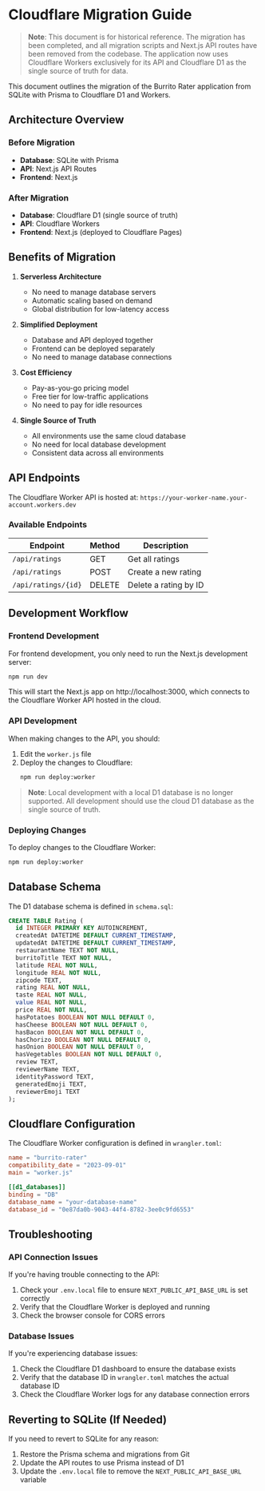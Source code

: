 # Cloudflare Migration Guide

> **Note**: This document is for historical reference. The migration has been completed, and all migration scripts and Next.js API routes have been removed from the codebase. The application now uses Cloudflare Workers exclusively for its API and Cloudflare D1 as the single source of truth for data.

This document outlines the migration of the Burrito Rater application from SQLite with Prisma to Cloudflare D1 and Workers.

## Architecture Overview

### Before Migration
- **Database**: SQLite with Prisma
- **API**: Next.js API Routes
- **Frontend**: Next.js

### After Migration
- **Database**: Cloudflare D1 (single source of truth)
- **API**: Cloudflare Workers
- **Frontend**: Next.js (deployed to Cloudflare Pages)

## Benefits of Migration

1. **Serverless Architecture**
   - No need to manage database servers
   - Automatic scaling based on demand
   - Global distribution for low-latency access

2. **Simplified Deployment**
   - Database and API deployed together
   - Frontend can be deployed separately
   - No need to manage database connections

3. **Cost Efficiency**
   - Pay-as-you-go pricing model
   - Free tier for low-traffic applications
   - No need to pay for idle resources

4. **Single Source of Truth**
   - All environments use the same cloud database
   - No need for local database development
   - Consistent data across all environments

## API Endpoints

The Cloudflare Worker API is hosted at: `https://your-worker-name.your-account.workers.dev`

### Available Endpoints

| Endpoint | Method | Description |
|----------|--------|-------------|
| `/api/ratings` | GET | Get all ratings |
| `/api/ratings` | POST | Create a new rating |
| `/api/ratings/{id}` | DELETE | Delete a rating by ID |

## Development Workflow

### Frontend Development

For frontend development, you only need to run the Next.js development server:

```bash
npm run dev
```

This will start the Next.js app on http://localhost:3000, which connects to the Cloudflare Worker API hosted in the cloud.

### API Development

When making changes to the API, you should:

1. Edit the `worker.js` file
2. Deploy the changes to Cloudflare:
   ```bash
   npm run deploy:worker
   ```

> **Note**: Local development with a local D1 database is no longer supported. All development should use the cloud D1 database as the single source of truth.

### Deploying Changes

To deploy changes to the Cloudflare Worker:

```bash
npm run deploy:worker
```

## Database Schema

The D1 database schema is defined in `schema.sql`:

```sql
CREATE TABLE Rating (
  id INTEGER PRIMARY KEY AUTOINCREMENT,
  createdAt DATETIME DEFAULT CURRENT_TIMESTAMP,
  updatedAt DATETIME DEFAULT CURRENT_TIMESTAMP,
  restaurantName TEXT NOT NULL,
  burritoTitle TEXT NOT NULL,
  latitude REAL NOT NULL,
  longitude REAL NOT NULL,
  zipcode TEXT,
  rating REAL NOT NULL,
  taste REAL NOT NULL,
  value REAL NOT NULL,
  price REAL NOT NULL,
  hasPotatoes BOOLEAN NOT NULL DEFAULT 0,
  hasCheese BOOLEAN NOT NULL DEFAULT 0,
  hasBacon BOOLEAN NOT NULL DEFAULT 0,
  hasChorizo BOOLEAN NOT NULL DEFAULT 0,
  hasOnion BOOLEAN NOT NULL DEFAULT 0,
  hasVegetables BOOLEAN NOT NULL DEFAULT 0,
  review TEXT,
  reviewerName TEXT,
  identityPassword TEXT,
  generatedEmoji TEXT,
  reviewerEmoji TEXT
);
```

## Cloudflare Configuration

The Cloudflare Worker configuration is defined in `wrangler.toml`:

```toml
name = "burrito-rater"
compatibility_date = "2023-09-01"
main = "worker.js"

[[d1_databases]]
binding = "DB"
database_name = "your-database-name"
database_id = "0e87da0b-9043-44f4-8782-3ee0c9fd6553"
```

## Troubleshooting

### API Connection Issues

If you're having trouble connecting to the API:

1. Check your `.env.local` file to ensure `NEXT_PUBLIC_API_BASE_URL` is set correctly
2. Verify that the Cloudflare Worker is deployed and running
3. Check the browser console for CORS errors

### Database Issues

If you're experiencing database issues:

1. Check the Cloudflare D1 dashboard to ensure the database exists
2. Verify that the database ID in `wrangler.toml` matches the actual database ID
3. Check the Cloudflare Worker logs for any database connection errors

## Reverting to SQLite (If Needed)

If you need to revert to SQLite for any reason:

1. Restore the Prisma schema and migrations from Git
2. Update the API routes to use Prisma instead of D1
3. Update the `.env.local` file to remove the `NEXT_PUBLIC_API_BASE_URL` variable 